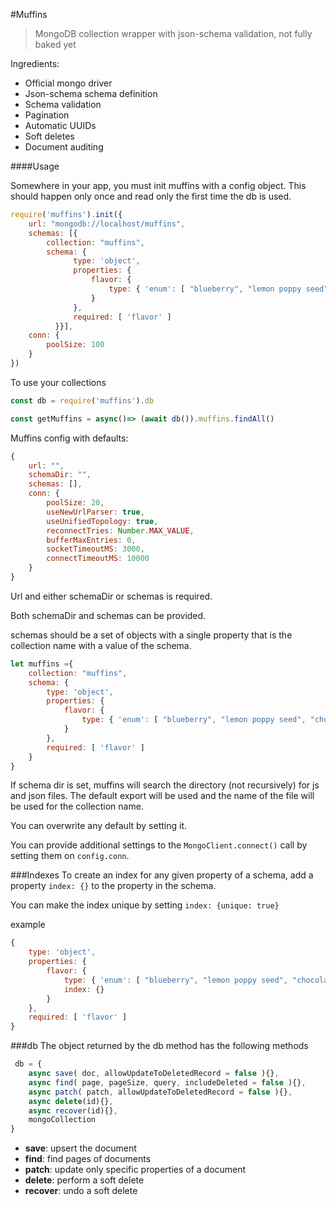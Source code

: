 #Muffins

> MongoDB collection wrapper with json-schema validation, not fully baked yet

Ingredients:
 - Official mongo driver
 - Json-schema schema definition
 - Schema validation
 - Pagination
 - Automatic UUIDs
 - Soft deletes
 - Document auditing

####Usage

Somewhere in your app, you must init muffins with a config object. This should happen only once and read only the first time the db is used.
```js
require('muffins').init({
    url: "mongodb://localhost/muffins",
    schemas: [{
        collection: "muffins",
        schema: {
              type: 'object',
              properties: {
                  flavor: {
                      type: { 'enum': [ "blueberry", "lemon poppy seed", "chocolate"] }
                  }
              },
              required: [ 'flavor' ]
          }}],
    conn: {
        poolSize: 100
    }
})
```

To use your collections 
```js
const db = require('muffins').db

const getMuffins = async()=> (await db()).muffins.findAll()
```

Muffins config with defaults:
```js
{
    url: "",
    schemaDir: "",
    schemas: [], 
    conn: {
        poolSize: 20,
        useNewUrlParser: true,
        useUnifiedTopology: true,
        reconnectTries: Number.MAX_VALUE,
        bufferMaxEntries: 0,
        socketTimeoutMS: 3000,
        connectTimeoutMS: 10000
    }
}
```
Url and either schemaDir or schemas is required.

Both schemaDir and schemas can be provided.

schemas should be a set of objects with a single property that is the collection name with a value of the schema.

```js
let muffins ={
    collection: "muffins", 
    schema: {
        type: 'object',
        properties: {
            flavor: {
                type: { 'enum': [ "blueberry", "lemon poppy seed", "chocolate"] }
            }
        },
        required: [ 'flavor' ]
    }
}
```

If schema dir is set, muffins will search the directory (not recursively) for js and json files. The default export will be used and the name of the file will be used for the collection name.

You can overwrite any default by setting it. 

You can provide additional settings to the `MongoClient.connect()` call by setting them on `config.conn`.

###Indexes
To create an index for any given property of a schema, add a property `index: {}` to the property in the schema.

You can make the index unique by setting `index: {unique: true}`

example
```js
{
    type: 'object',
    properties: {
        flavor: {
            type: { 'enum': [ "blueberry", "lemon poppy seed", "chocolate"] },
            index: {}
        }
    },
    required: [ 'flavor' ]
}
```


###db
The object returned by the db method has the following methods
```js
 db = {
    async save( doc, allowUpdateToDeletedRecord = false ){},
    async find( page, pageSize, query, includeDeleted = false ){},
    async patch( patch, allowUpdateToDeletedRecord = false ){},
    async delete(id){},
    async recover(id){},
    mongoCollection
}
```

 - **save**: upsert the document
 - **find**: find pages of documents
 - **patch**: update only specific properties of a document
 - **delete**: perform a soft delete
 - **recover**: undo a soft delete